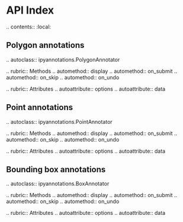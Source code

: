 # API Index

.. contents::
   :local:

## Polygon annotations

.. autoclass:: ipyannotations.PolygonAnnotator

   .. rubric:: Methods
   .. automethod:: display
   .. automethod:: on_submit
   .. automethod:: on_skip
   .. automethod:: on_undo

   .. rubric:: Attributes
   .. autoattribute:: options
   .. autoattribute:: data

## Point annotations

.. autoclass:: ipyannotations.PointAnnotator

   .. rubric:: Methods
   .. automethod:: display
   .. automethod:: on_submit
   .. automethod:: on_skip
   .. automethod:: on_undo

   .. rubric:: Attributes
   .. autoattribute:: options
   .. autoattribute:: data

## Bounding box annotations

.. autoclass:: ipyannotations.BoxAnnotator

   .. rubric:: Methods
   .. automethod:: display
   .. automethod:: on_submit
   .. automethod:: on_skip
   .. automethod:: on_undo

   .. rubric:: Attributes
   .. autoattribute:: options
   .. autoattribute:: data
